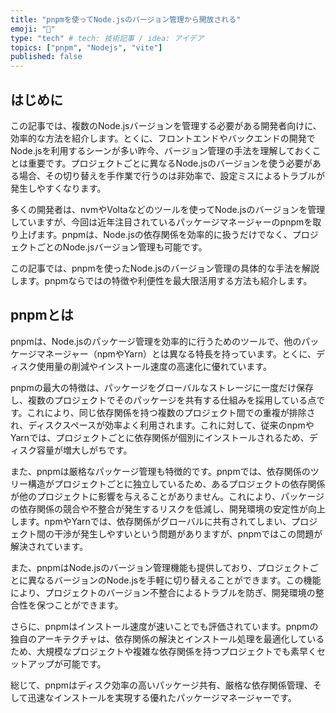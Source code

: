 ```yaml
---
title: "pnpmを使ってNode.jsのバージョン管理から開放される"
emoji: "🍣"
type: "tech" # tech: 技術記事 / idea: アイデア
topics: ["pnpm", "Nodejs", "vite"]
published: false
---
```


## はじめに

この記事では、複数のNode.jsバージョンを管理する必要がある開発者向けに、効率的な方法を紹介します。とくに、フロントエンドやバックエンドの開発でNode.jsを利用するシーンが多い昨今、バージョン管理の手法を理解しておくことは重要です。プロジェクトごとに異なるNode.jsのバージョンを使う必要がある場合、その切り替えを手作業で行うのは非効率で、設定ミスによるトラブルが発生しやすくなります。

多くの開発者は、nvmやVoltaなどのツールを使ってNode.jsのバージョンを管理していますが、今回は近年注目されているパッケージマネージャーのpnpmを取り上げます。pnpmは、Node.jsの依存関係を効率的に扱うだけでなく、プロジェクトごとのNode.jsバージョン管理も可能です。

この記事では、pnpmを使ったNode.jsのバージョン管理の具体的な手法を解説します。pnpmならではの特徴や利便性を最大限活用する方法も紹介します。

<!-- TODO: 初稿。冗長な表現や記事の内容としての整合性を調査する -->
## pnpmとは

pnpmは、Node.jsのパッケージ管理を効率的に行うためのツールで、他のパッケージマネージャー（npmやYarn）とは異なる特長を持っています。とくに、ディスク使用量の削減やインストール速度の高速化に優れています。

pnpmの最大の特徴は、パッケージをグローバルなストレージに一度だけ保存し、複数のプロジェクトでそのパッケージを共有する仕組みを採用している点です。これにより、同じ依存関係を持つ複数のプロジェクト間での重複が排除され、ディスクスペースが効率よく利用されます。これに対して、従来のnpmやYarnでは、プロジェクトごとに依存関係が個別にインストールされるため、ディスク容量が増大しがちです。

また、pnpmは厳格なパッケージ管理も特徴的です。pnpmでは、依存関係のツリー構造がプロジェクトごとに独立しているため、あるプロジェクトの依存関係が他のプロジェクトに影響を与えることがありません。これにより、パッケージの依存関係の競合や不整合が発生するリスクを低減し、開発環境の安定性が向上します。npmやYarnでは、依存関係がグローバルに共有されてしまい、プロジェクト間の干渉が発生しやすいという問題がありますが、pnpmではこの問題が解決されています。

また、pnpmはNode.jsのバージョン管理機能も提供しており、プロジェクトごとに異なるバージョンのNode.jsを手軽に切り替えることができます。この機能により、プロジェクトのバージョン不整合によるトラブルを防ぎ、開発環境の整合性を保つことができます。

さらに、pnpmはインストール速度が速いことでも評価されています。pnpmの独自のアーキテクチャは、依存関係の解決とインストール処理を最適化しているため、大規模なプロジェクトや複雑な依存関係を持つプロジェクトでも素早くセットアップが可能です。

総じて、pnpmはディスク効率の高いパッケージ共有、厳格な依存関係管理、そして迅速なインストールを実現する優れたパッケージマネージャーです。


